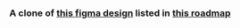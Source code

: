 ### A clone of [this figma design](https://www.figma.com/file/nh0V05z3NB87ue9v5PcO3R/writings.dev?node-id=0%3A1&mode=dev) listed in [this roadmap](https://roadmap.sh/full-stack)
